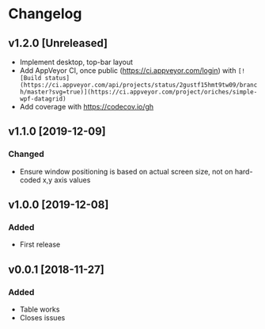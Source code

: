 # Changelog

## v1.2.0 [Unreleased]
- Implement desktop, top-bar layout
- Add AppVeyor CI, once public (https://ci.appveyor.com/login) with `[![Build status](https://ci.appveyor.com/api/projects/status/2gustf15hmt9tw09/branch/master?svg=true)](https://ci.appveyor.com/project/oriches/simple-wpf-datagrid)`
- Add coverage with https://codecov.io/gh

## v1.1.0 [2019-12-09]
### Changed
- Ensure window positioning is based on actual screen size, not on hard-coded x,y axis values

## v1.0.0 [2019-12-08]
### Added
- First release

## v0.0.1 [2018-11-27]
### Added
- Table works
- Closes issues
